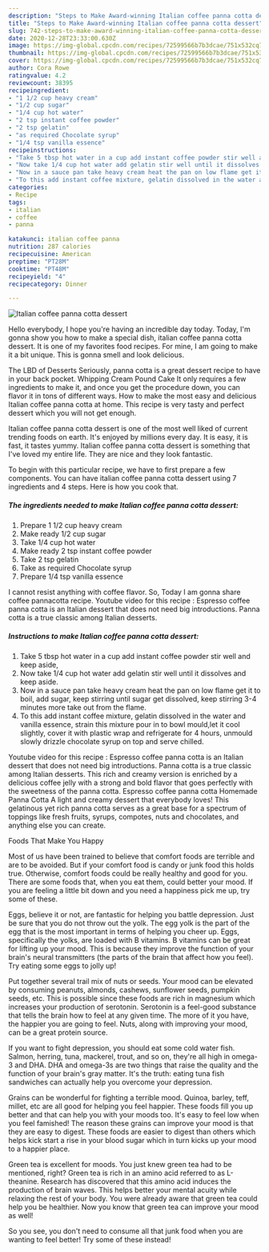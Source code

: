 ```yaml
---
description: "Steps to Make Award-winning Italian coffee panna cotta dessert"
title: "Steps to Make Award-winning Italian coffee panna cotta dessert"
slug: 742-steps-to-make-award-winning-italian-coffee-panna-cotta-dessert
date: 2020-12-28T23:33:00.630Z
image: https://img-global.cpcdn.com/recipes/72599566b7b3dcae/751x532cq70/italian-coffee-panna-cotta-dessert-recipe-main-photo.jpg
thumbnail: https://img-global.cpcdn.com/recipes/72599566b7b3dcae/751x532cq70/italian-coffee-panna-cotta-dessert-recipe-main-photo.jpg
cover: https://img-global.cpcdn.com/recipes/72599566b7b3dcae/751x532cq70/italian-coffee-panna-cotta-dessert-recipe-main-photo.jpg
author: Cora Rowe
ratingvalue: 4.2
reviewcount: 38395
recipeingredient:
- "1 1/2 cup heavy cream"
- "1/2 cup sugar"
- "1/4 cup hot water"
- "2 tsp instant coffee powder"
- "2 tsp gelatin"
- "as required Chocolate syrup"
- "1/4 tsp vanilla essence"
recipeinstructions:
- "Take 5 tbsp hot water in a cup add instant coffee powder stir well and keep aside,"
- "Now take 1/4 cup hot water add gelatin stir well until it dissolves and keep aside."
- "Now in a sauce pan take heavy cream heat the pan on low flame get it to boil, add sugar, keep stirring until sugar get dissolved, keep stirring 3-4 minutes more take out from the flame."
- "To this add instant coffee mixture, gelatin dissolved in the water and vanilla essence, strain this mixture pour in to bowl mould,let it cool slightly, cover it with plastic wrap and refrigerate for 4 hours, unmould slowly drizzle chocolate syrup on top and serve chilled."
categories:
- Recipe
tags:
- italian
- coffee
- panna

katakunci: italian coffee panna 
nutrition: 287 calories
recipecuisine: American
preptime: "PT28M"
cooktime: "PT48M"
recipeyield: "4"
recipecategory: Dinner

---
```



![Italian coffee panna cotta dessert](https://img-global.cpcdn.com/recipes/72599566b7b3dcae/751x532cq70/italian-coffee-panna-cotta-dessert-recipe-main-photo.jpg)

Hello everybody, I hope you're having an incredible day today. Today, I'm gonna show you how to make a special dish, italian coffee panna cotta dessert. It is one of my favorites food recipes. For mine, I am going to make it a bit unique. This is gonna smell and look delicious.

The LBD of Desserts Seriously, panna cotta is a great dessert recipe to have in your back pocket. Whipping Cream Pound Cake It only requires a few ingredients to make it, and once you get the procedure down, you can flavor it in tons of different ways. How to make the most easy and delicious Italian coffee panna cotta at home. This recipe is very tasty and perfect dessert which you will not get enough.

Italian coffee panna cotta dessert is one of the most well liked of current trending foods on earth. It's enjoyed by millions every day. It is easy, it is fast, it tastes yummy. Italian coffee panna cotta dessert is something that I've loved my entire life. They are nice and they look fantastic.


To begin with this particular recipe, we have to first prepare a few components. You can have italian coffee panna cotta dessert using 7 ingredients and 4 steps. Here is how you cook that.

<!--inarticleads1-->

##### The ingredients needed to make Italian coffee panna cotta dessert:

1. Prepare 1 1/2 cup heavy cream
1. Make ready 1/2 cup sugar
1. Take 1/4 cup hot water
1. Make ready 2 tsp instant coffee powder
1. Take 2 tsp gelatin
1. Take as required Chocolate syrup
1. Prepare 1/4 tsp vanilla essence


I cannot resist anything with coffee flavor. So, Today I am gonna share coffee pannacotta recipe. Youtube video for this recipe : Espresso coffee panna cotta is an Italian dessert that does not need big introductions. Panna cotta is a true classic among Italian desserts. 

<!--inarticleads2-->

##### Instructions to make Italian coffee panna cotta dessert:

1. Take 5 tbsp hot water in a cup add instant coffee powder stir well and keep aside,
1. Now take 1/4 cup hot water add gelatin stir well until it dissolves and keep aside.
1. Now in a sauce pan take heavy cream heat the pan on low flame get it to boil, add sugar, keep stirring until sugar get dissolved, keep stirring 3-4 minutes more take out from the flame.
1. To this add instant coffee mixture, gelatin dissolved in the water and vanilla essence, strain this mixture pour in to bowl mould,let it cool slightly, cover it with plastic wrap and refrigerate for 4 hours, unmould slowly drizzle chocolate syrup on top and serve chilled.


Youtube video for this recipe : Espresso coffee panna cotta is an Italian dessert that does not need big introductions. Panna cotta is a true classic among Italian desserts. This rich and creamy version is enriched by a delicious coffee jelly with a strong and bold flavor that goes perfectly with the sweetness of the panna cotta. Espresso coffee panna cotta Homemade Panna Cotta A light and creamy dessert that everybody loves! This gelatinous yet rich panna cotta serves as a great base for a spectrum of toppings like fresh fruits, syrups, compotes, nuts and chocolates, and anything else you can create. 

Foods That Make You Happy


Most of us have been trained to believe that comfort foods are terrible and are to be avoided. But if your comfort food is candy or junk food this holds true. Otherwise, comfort foods could be really healthy and good for you. There are some foods that, when you eat them, could better your mood. If you are feeling a little bit down and you need a happiness pick me up, try some of these.

Eggs, believe it or not, are fantastic for helping you battle depression. Just be sure that you do not throw out the yolk. The egg yolk is the part of the egg that is the most important in terms of helping you cheer up. Eggs, specifically the yolks, are loaded with B vitamins. B vitamins can be great for lifting up your mood. This is because they improve the function of your brain's neural transmitters (the parts of the brain that affect how you feel). Try eating some eggs to jolly up!

Put together several trail mix of nuts or seeds. Your mood can be elevated by consuming peanuts, almonds, cashews, sunflower seeds, pumpkin seeds, etc. This is possible since these foods are rich in magnesium which increases your production of serotonin. Serotonin is a feel-good substance that tells the brain how to feel at any given time. The more of it you have, the happier you are going to feel. Nuts, along with improving your mood, can be a great protein source.

If you want to fight depression, you should eat some cold water fish. Salmon, herring, tuna, mackerel, trout, and so on, they're all high in omega-3 and DHA. DHA and omega-3s are two things that raise the quality and the function of your brain's gray matter. It's the truth: eating tuna fish sandwiches can actually help you overcome your depression. 

Grains can be wonderful for fighting a terrible mood. Quinoa, barley, teff, millet, etc are all good for helping you feel happier. These foods fill you up better and that can help you with your moods too. It's easy to feel low when you feel famished! The reason these grains can improve your mood is that they are easy to digest. These foods are easier to digest than others which helps kick start a rise in your blood sugar which in turn kicks up your mood to a happier place.

Green tea is excellent for moods. You just knew green tea had to be mentioned, right? Green tea is rich in an amino acid referred to as L-theanine. Research has discovered that this amino acid induces the production of brain waves. This helps better your mental acuity while relaxing the rest of your body. You were already aware that green tea could help you be healthier. Now you know that green tea can improve your mood as well!

So you see, you don't need to consume all that junk food when you are wanting to feel better! Try some of these instead!

